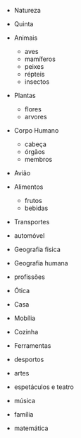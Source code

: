 - Natureza

- Quinta 

- Animais 
  - aves
  - mamíferos
  - peixes
  - répteis
  - insectos

- Plantas
  - flores
  - arvores

- Corpo Humano 
  - cabeça
  - órgãos
  - membros

- Avião

- Alimentos 
  - frutos
  - bebidas
 
- Transportes

- automóvel

- Geografia fisica
- Geografia humana

- profissões


- Ótica

- Casa 

- Mobília 

- Cozinha

- Ferramentas

- desportos

- artes

- espetáculos e teatro

- música

- família

- matemática
